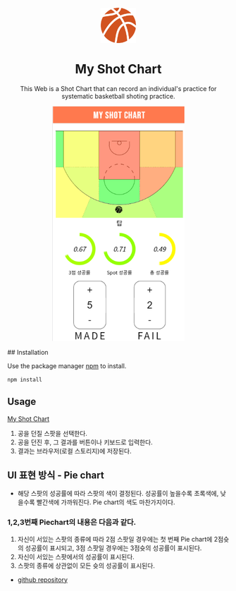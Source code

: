 <p align="center"> 
<a href="https://basket.now.sh/"><img width="80" style="margin: 0 auto" alt="title" src="public/static/titleIcon.png"></a>
<h1 align="center">My Shot Chart</h1>
</p>

<p align="center">This Web is a Shot Chart that can record an individual's practice for <br/>systematic basketball shoting practice.</p>

<p align="center">
<img width="300" style="margin:0 auto" src="public/static/totalview.png"/>
</p>
## Installation

Use the package manager [npm](https://www.npmjs.com/) to install.

```bash
npm install
```

## Usage
[My Shot Chart](https://basket.now.sh/)

1. 공을 던질 스팟을 선택한다.
2. 공을 던진 후, 그 결과를 버튼이나 키보드로 입력한다.
3. 결과는 브라우저(로컬 스토리지)에 저장된다.

## UI 표현 방식 - Pie chart

* 해당 스팟의 성공률에 따라 스팟의 색이 결정된다. 성공률이 높을수록 초록색에, 낮을수록 빨간색에 가까워진다. Pie chart의 색도 마찬가지이다.

### 1,2,3번째 Piechart의 내용은 다음과 같다.

1. 자신이 서있는 스팟의 종류에 따라 2점 스팟일 경우에는 첫 번째 Pie chart에 2점슛의 성공률이 표시되고, 3점 스팟일 경우에는 3점슛의 성공률이 표시된다.
2. 자신이 서있는 스팟에서의 성공률이 표시된다.
3. 스팟의 종류에 상관없이 모든 슛의 성공률이 표시된다.

* [github repository](https://github.com/junhyeog/basketball_shoot_chart)

